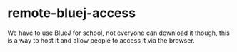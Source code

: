 # remote-bluej-access
We have to use BlueJ for school, not everyone can download it though, this is a way to host it and allow people to access it via the browser.
